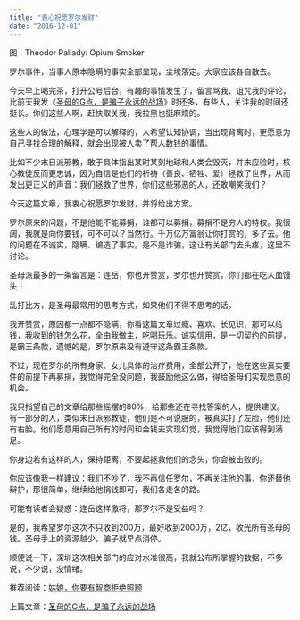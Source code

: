 ```yaml
---
title: "衷心祝愿罗尔发财"
date: "2016-12-01"
---
```


图：Theodor Pallady: Opium Smoker

罗尔事件，当事人原本隐瞒的事实全部显现，尘埃落定。大家应该各自散去。

今天早上喝完茶，打开公号后台，有趣的事情发生了，留言骂我、诅咒我的评论，比前天我发《[圣母的G点，是骗子永远的战场](http://mp.weixin.qq.com/s?__biz=MjM5NDU0Mjk2MQ==&mid=2651622560&idx=1&sn=5a664710bca0198c1706eb8b8377bf54&chksm=bd7e08be8a0981a84142fa4acb428b57afa5ff302bf1dfb8845aa40624dd88a059b48ad7333d&scene=21#wechat_redirect)》时还多，有些人，关注我的时间还挺长。你们这些人啊，赶快取关我，我拉黑也挺麻烦的。

这些人的做法，心理学是可以解释的，人希望认知协调，当出现背离时，更愿意为自己寻找合理的解释，就会出现被人卖了帮人数钱的事情。

比如不少末日派邪教，敢于具体指出某时某刻地球和人类会毁灭，并末应验时，核心教徒反而更忠诚，因为自信是他们的祈祷（善良、牺牲、爱）拯救了世界，从而发出更正义的声音：我们拯救了世界，你们这些邪恶的人，还敢嘲笑我们？

今天这篇文章，我衷心祝愿罗尔发财，并将给出方案。

罗尔原来的问题，不是他能不能募捐，谁都可以募捐，募捐不是穷人的特权。我很阔，我就是向你要钱，可不可以？当然行。千万亿万富翁让你打赏的，多了去。他的问题在不诚实，隐瞒、编造了事实。是不是诈骗，这让有关部门去头疼，这里不讨论。

圣母派最多的一条留言是：连岳，你也开赞赏，罗尔也开赞赏，你们都在吃人血馒头！

乱打比方，是圣母最常用的思考方式，如果他们不得不思考的话。

我开赞赏，原因都一点都不隐瞒，你看这篇文章过瘾、喜欢、长见识，那可以给钱，我收到的钱怎么花，全由我做主，吃喝玩乐。诚实信用，是一切契约的前提，是霸王条款，遗憾的是，罗尔原来没有遵守这条霸王条款。

不过，现在罗尔的所有身家、女儿具体的治疗费用，全部公开了，他在这些真实要件的前提下再募捐，我觉得完全没问题，我鼓励他这么做，得给圣母们实现愿意的机会。

我只指望自己的文章给那些摇摆的80%，给那些还在寻找答案的人，提供建议。有一部分的人，类似末日派邪教徒，他们是不可说服的，被真实打了左脸，他们还有右脸。他们愿意用自己所有的时间和金钱去实现幻觉，我觉得他们应该得到满足。

你身边若有这样的人，保持距离，不要起拯救他们的念头，你会被击败的。  

你应该像我一样建议：我们不吵了，我不再信任罗尔，不再关注他的事，你还替他辩护，那很简单，继续给他捐钱即可，我们各走各的路。

可能有读者会疑惑：连岳这样激将，那罗尔不是受益吗？

是的，我希望罗尔这次不只收到200万，最好收到2000万，2亿，收光所有圣母的钱。圣母手上的资源越少，骗子就早点消停。

顺便说一下，深圳这次相关部门的应对水准很高，我就公布所掌握的数据，不多说，不少说，没情绪。

推荐阅读：[姑娘，你要有智商拒绝照顾](http://mp.weixin.qq.com/s?__biz=MjM5NDU0Mjk2MQ==&mid=2651622520&idx=1&sn=a76023f092674dc207deef23c48dbeb7&chksm=bd7e08668a098170dbd8d007c2e4060390c5f1266393fa8cc1ee0d6325193447a5678557c8c8&scene=21#wechat_redirect)

上篇文章：[圣母的G点，是骗子永远的战场](http://mp.weixin.qq.com/s?__biz=MjM5NDU0Mjk2MQ==&mid=2651622560&idx=1&sn=5a664710bca0198c1706eb8b8377bf54&chksm=bd7e08be8a0981a84142fa4acb428b57afa5ff302bf1dfb8845aa40624dd88a059b48ad7333d&scene=21#wechat_redirect)
